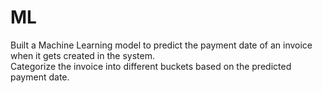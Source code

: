 # ML
Built a Machine Learning model to predict the payment date of an invoice when it gets created in the system.\
Categorize the invoice into different buckets based on the predicted payment date.

